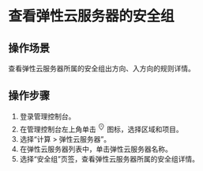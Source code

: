 # 查看弹性云服务器的安全组<a name="SecurityGroup_0005"></a>

## 操作场景<a name="s3e580453202e40bf842d4254f7841130"></a>

查看弹性云服务器所属的安全组出方向、入方向的规则详情。

## 操作步骤<a name="section1913215325203"></a>

1.  登录管理控制台。
2.  在管理控制台左上角单击![](figures/icon-region.png)图标，选择区域和项目。
3.  选择“计算 \> 弹性云服务器”。
4.  在弹性云服务器列表中，单击弹性云服务器名称。
5.  选择“安全组”页签，查看弹性云服务器所属的安全组详情。

